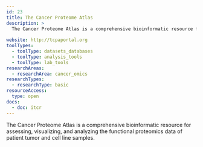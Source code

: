 ```yaml
---
id: 23
title: The Cancer Proteome Atlas
description: >
  The Cancer Proteome Atlas is a comprehensive bioinformatic resource for assessing, visualzing, and analyzing the functional proteomics data of patient tumor and cell line samples.
  
website: http://tcpaportal.org
toolTypes:
  - toolType: datasets_databases
  - toolType: analysis_tools
  - toolType: lab_tools
researchAreas:
  - researchArea: cancer_omics
researchTypes:
  - researchType: basic
resourceAccess:
  type: open
docs:
  - doc: itcr
---
```

The Cancer Proteome Atlas is a comprehensive bioinformatic resource for assessing, visualizing, and analyzing the functional proteomics data of patient tumor and cell line samples.